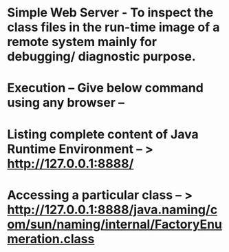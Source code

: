 # Simple Web Server -  To inspect the class files in the run-time image of a remote system mainly for debugging/ diagnostic purpose.

# Execution – Give below command using any browser –
# Listing complete content of Java Runtime Environment – > http://127.0.0.1:8888/
# Accessing a particular class – > http://127.0.0.1:8888/java.naming/com/sun/naming/internal/FactoryEnumeration.class
